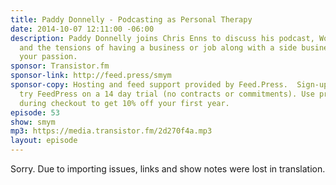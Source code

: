 ```yaml
---
title: Paddy Donnelly - Podcasting as Personal Therapy
date: 2014-10-07 12:11:00 -06:00
description: Paddy Donnelly joins Chris Enns to discuss his podcast, Working Out,
  and the tensions of having a business or job along with a side business that is
  your passion.
sponsor: Transistor.fm
sponsor-link: http://feed.press/smym
sponsor-copy: Hosting and feed support provided by Feed.Press.  Sign-up today and
  try FeedPress on a 14 day trial (no contracts or commitments). Use promo code "smym"
  during checkout to get 10% off your first year.
episode: 53
show: smym
mp3: https://media.transistor.fm/2d270f4a.mp3
layout: episode
---
```


Sorry. Due to importing issues, links and show notes were lost in translation.
